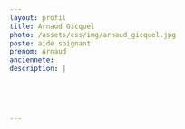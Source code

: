 ```yaml
---
layout: profil
title: Arnaud Gicquel
photo: /assets/css/img/arnaud_gicquel.jpg
poste: aide soignant
prenom: Arnaud
anciennete: 
description: |
 

  

  
---
```

